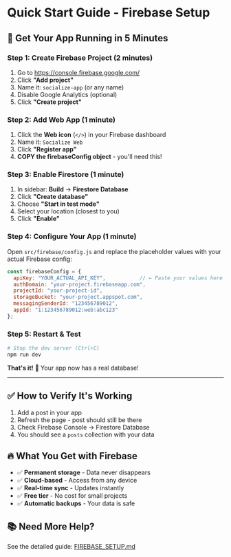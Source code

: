 # Quick Start Guide - Firebase Setup

## 🚀 Get Your App Running in 5 Minutes

### Step 1: Create Firebase Project (2 minutes)

1. Go to https://console.firebase.google.com/
2. Click **"Add project"**
3. Name it: `socialize-app` (or any name)
4. Disable Google Analytics (optional)
5. Click **"Create project"**

### Step 2: Add Web App (1 minute)

1. Click the **Web icon** (`</>`) in your Firebase dashboard
2. Name it: `Socialize Web`
3. Click **"Register app"**
4. **COPY the firebaseConfig object** - you'll need this!

### Step 3: Enable Firestore (1 minute)

1. In sidebar: **Build** → **Firestore Database**
2. Click **"Create database"**
3. Choose **"Start in test mode"**
4. Select your location (closest to you)
5. Click **"Enable"**

### Step 4: Configure Your App (1 minute)

Open `src/firebase/config.js` and replace the placeholder values with your actual Firebase config:

```javascript
const firebaseConfig = {
  apiKey: "YOUR_ACTUAL_API_KEY",           // ← Paste your values here
  authDomain: "your-project.firebaseapp.com",
  projectId: "your-project-id",
  storageBucket: "your-project.appspot.com",
  messagingSenderId: "123456789012",
  appId: "1:123456789012:web:abc123"
};
```

### Step 5: Restart & Test

```bash
# Stop the dev server (Ctrl+C)
npm run dev
```

**That's it!** 🎉 Your app now has a real database!

---

## ✅ How to Verify It's Working

1. Add a post in your app
2. Refresh the page - post should still be there
3. Check Firebase Console → Firestore Database
4. You should see a `posts` collection with your data

## 🔥 What You Get with Firebase

- ✅ **Permanent storage** - Data never disappears
- ✅ **Cloud-based** - Access from any device
- ✅ **Real-time sync** - Updates instantly
- ✅ **Free tier** - No cost for small projects
- ✅ **Automatic backups** - Your data is safe

## 📚 Need More Help?

See the detailed guide: [FIREBASE_SETUP.md](./FIREBASE_SETUP.md)
